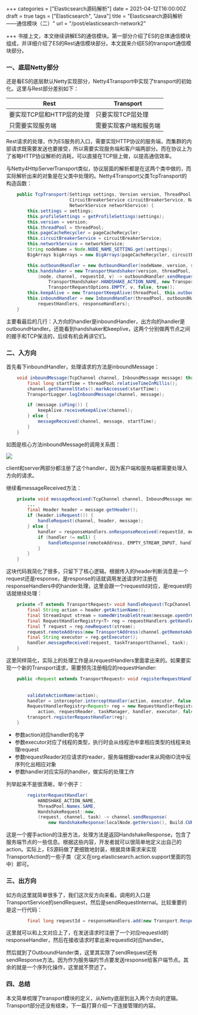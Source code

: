 +++
categories = ["Elasticsearch源码解析"]
date = 2021-04-12T16:00:00Z
draft = true
tags = ["Elasticsearch", "Java"]
title = "Elasticsearch源码解析——通信模块（二）"
url = "/post/elasticsearch-network2"

+++
书接上文，本文继续讲解ES的通信模块。第一部分介绍了ES的总体通信模块组成，并详细介绍了ES的Rest通信模块部分。本文就来介绍ES的transport通信模块部分。

### 一、底层Netty部分

还是看ES的底层默认Netty实现部分，Netty4Transport中实现了transport的初始化。这里与Rest部分差别如下：

| Rest | Transport |
| --- | --- |
| 要实现TCP层和HTTP层的处理 | 只要实现TCP层处理 |
| 只需要实现服务端 | 需要实现客户端和服务端 |

Rest请求的处理，作为ES服务的入口，需要实现HTTP协议的服务端，而集群的内部请求既需要发送也要接受，所以需要实现服务端和客户端两部分。而在协议上为了省略HTTP协议解析的消耗，可以直接在TCP层上做，以提高通信效率。

与Netty4HttpServerTransport类似，协议层面的解析都是在这两个类中做的，而实际解析出来的对象是在父类中处理的。Netty4Transport父类TcpTransport的构造函数：

```java
    public TcpTransport(Settings settings, Version version, ThreadPool threadPool, PageCacheRecycler pageCacheRecycler,
                        CircuitBreakerService circuitBreakerService, NamedWriteableRegistry namedWriteableRegistry,
                        NetworkService networkService) {
        this.settings = settings;
        this.profileSettings = getProfileSettings(settings);
        this.version = version;
        this.threadPool = threadPool;
        this.pageCacheRecycler = pageCacheRecycler;
        this.circuitBreakerService = circuitBreakerService;
        this.networkService = networkService;
        String nodeName = Node.NODE_NAME_SETTING.get(settings);
        BigArrays bigArrays = new BigArrays(pageCacheRecycler, circuitBreakerService, CircuitBreaker.IN_FLIGHT_REQUESTS);

        this.outboundHandler = new OutboundHandler(nodeName, version, statsTracker, threadPool, bigArrays);
        this.handshaker = new TransportHandshaker(version, threadPool,
            (node, channel, requestId, v) -> outboundHandler.sendRequest(node, channel, requestId,
                TransportHandshaker.HANDSHAKE_ACTION_NAME, new TransportHandshaker.HandshakeRequest(version),
                TransportRequestOptions.EMPTY, v, false, true));
        this.keepAlive = new TransportKeepAlive(threadPool, this.outboundHandler::sendBytes);
        this.inboundHandler = new InboundHandler(threadPool, outboundHandler, namedWriteableRegistry, handshaker, keepAlive,
            requestHandlers, responseHandlers);
    }
```

主要看最后的几行：入方向的handler是inboundHandler，出方向的handler是outboundHandler。还能看到handshaker和keeplive，这两个分别做两节点之间的握手和TCP保活的，后续有机会再讲它们。

### 二、入方向

首先看下inboundHandler，处理请求的方法是inboundMessage：

```java
    void inboundMessage(TcpChannel channel, InboundMessage message) throws Exception {
        final long startTime = threadPool.relativeTimeInMillis();
        channel.getChannelStats().markAccessed(startTime);
        TransportLogger.logInboundMessage(channel, message);

        if (message.isPing()) {
            keepAlive.receiveKeepAlive(channel);
        } else {
            messageReceived(channel, message, startTime);
        }
    }
```

如图是核心方法inboundMessage的调用关系图：

![](/images/2021-04-18-10-17-22.png)

client和server两部分都注册了这个handler，因为客户端和服务端都需要处理入方向的请求。

继续看messageReceived方法：

```java
    private void messageReceived(TcpChannel channel, InboundMessage message, long startTime) throws IOException {
		...
        final Header header = message.getHeader();
		if (header.isRequest()) {
			handleRequest(channel, header, message);
		} else {
			handler = responseHandlers.onResponseReceived(requestId, messageListener);
			if (handler != null) {
				handleResponse(remoteAddress, EMPTY_STREAM_INPUT, handler);
			}
		}
	}
```

这块代码我简化了很多，只留下了核心逻辑。根据传入的header判断消息是一个request还是response，是response的话就调用发送请求时注册在responseHandlers中的hander处理，这里会跟一个requestId对应，是request的话就继续处理：

```java
    private <T extends TransportRequest> void handleRequest(TcpChannel channel, Header header, InboundMessage message) throws IOException {
        final String action = header.getActionName();
        final StreamInput stream = namedWriteableStream(message.openOrGetStreamInput());
        final RequestHandlerRegistry<T> reg = requestHandlers.getHandler(action);
        final T request = reg.newRequest(stream);
        request.remoteAddress(new TransportAddress(channel.getRemoteAddress()));
        final String executor = reg.getExecutor();
        handler.messageReceived(request, taskTransportChannel, task);
    }
```

这里同样简化，实际上的处理工作是从requestHandlers里面拿出来的。如果要实现一个新的Transport请求，需要预先注册相应的requestHandler:

```java
    public <Request extends TransportRequest> void registerRequestHandler(String action, String executor,
                                                                          Writeable.Reader<Request> requestReader,
                                                                          TransportRequestHandler<Request> handler) {
        validateActionName(action);
        handler = interceptor.interceptHandler(action, executor, false, handler);
        RequestHandlerRegistry<Request> reg = new RequestHandlerRegistry<>(
            action, requestReader, taskManager, handler, executor, false, true);
        transport.registerRequestHandler(reg);
    }
```

* 参数action对应handler的名字
* 参数executor对应了线程的类型，执行时会从线程池中拿相应类型的线程来处理request
* 参数requestReader对应请求的reader，服务端根据reader来从网络IO流中反序列化出相应对象
* 参数handler对应实际的handler，做实际的处理工作

列举起来不是很清晰，举个例子：

```java
        registerRequestHandler(
            HANDSHAKE_ACTION_NAME,
            ThreadPool.Names.SAME,
            HandshakeRequest::new,
            (request, channel, task) -> channel.sendResponse(
                new HandshakeResponse(localNode.getVersion(), Build.CURRENT.hash(), localNode, clusterName)));
```

这是一个握手action的注册方法，处理方法是返回HandshakeResponse，包含了服务端节点的一些信息。根据这些内容，开发者就可以很简单地定义出自己的action。实际上，ES源码做了更细致地封装，根据具体需求来实现TransportAction的一些子类（定义在org.elasticsearch.action.support里面的包中）即可。

### 三、出方向

如方向这里就简单很多了，我们这次反方向来看。调用的入口是TransportService的sendRequest，然后是sendRequestInternal。比较重要的是这一行代码：

```java
        final long requestId = responseHandlers.add(new Transport.ResponseContext<>(responseHandler, connection, action));
```

这里就可以和上文对应上了，在发送请求时注册了一个对应requestId的responseHandler，然后在接收请求时拿出来requestId对应handler。

然后就到了OutboundHander类，这里其实除了sendRequest还有sendResponse方法。因为作为服务端的节点要发送response给客户端节点。其余的就是一个序列化操作，这里就不赘述了。

### 四、总结

本文简单梳理了transport模块的定义，从Netty底层到出入两个方向的逻辑。Transport部分还没有结束，下一篇打算介绍一下连接管理的内容。